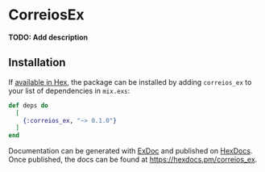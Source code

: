 # CorreiosEx

**TODO: Add description**

## Installation

If [available in Hex](https://hex.pm/docs/publish), the package can be installed
by adding `correios_ex` to your list of dependencies in `mix.exs`:

```elixir
def deps do
  [
    {:correios_ex, "~> 0.1.0"}
  ]
end
```

Documentation can be generated with [ExDoc](https://github.com/elixir-lang/ex_doc)
and published on [HexDocs](https://hexdocs.pm). Once published, the docs can
be found at <https://hexdocs.pm/correios_ex>.

